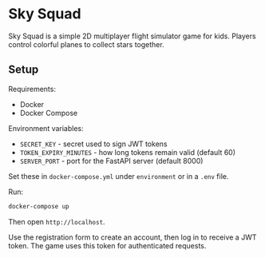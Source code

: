 # Sky Squad

Sky Squad is a simple 2D multiplayer flight simulator game for kids. Players control colorful planes to collect stars together.

## Setup

Requirements:
- Docker
- Docker Compose

Environment variables:
- `SECRET_KEY` - secret used to sign JWT tokens
- `TOKEN_EXPIRY_MINUTES` - how long tokens remain valid (default 60)
- `SERVER_PORT` - port for the FastAPI server (default 8000)

Set these in `docker-compose.yml` under `environment` or in a `.env` file.

Run:
```bash
docker-compose up
```
Then open `http://localhost`.

Use the registration form to create an account, then log in to receive a JWT
token. The game uses this token for authenticated requests.

